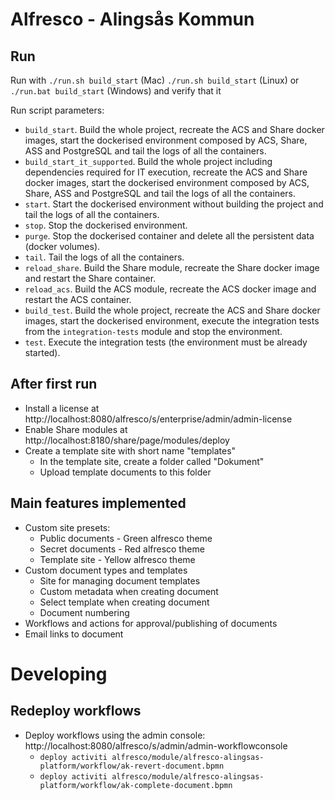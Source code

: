 # Alfresco - Alingsås Kommun

## Run
Run with `./run.sh build_start` (Mac) `./run.sh build_start` (Linux) or `./run.bat build_start` (Windows) and verify that it

Run script parameters:
 * `build_start`. Build the whole project, recreate the ACS and Share docker images, start the dockerised environment composed by ACS, Share, ASS and 
 PostgreSQL and tail the logs of all the containers.
 * `build_start_it_supported`. Build the whole project including dependencies required for IT execution, recreate the ACS and Share docker images, start the 
 dockerised environment composed by ACS, Share, ASS and PostgreSQL and tail the logs of all the containers.
 * `start`. Start the dockerised environment without building the project and tail the logs of all the containers.
 * `stop`. Stop the dockerised environment.
 * `purge`. Stop the dockerised container and delete all the persistent data (docker volumes).
 * `tail`. Tail the logs of all the containers.
 * `reload_share`. Build the Share module, recreate the Share docker image and restart the Share container.
 * `reload_acs`. Build the ACS module, recreate the ACS docker image and restart the ACS container.
 * `build_test`. Build the whole project, recreate the ACS and Share docker images, start the dockerised environment, execute the integration tests from the
 `integration-tests` module and stop the environment.
 * `test`. Execute the integration tests (the environment must be already started).

## After first run
* Install a license at http://localhost:8080/alfresco/s/enterprise/admin/admin-license
* Enable Share modules at http://localhost:8180/share/page/modules/deploy
* Create a template site with short name "templates"
  * In the template site, create a folder called "Dokument"
  * Upload template documents to this folder

## Main features implemented
* Custom site presets:
  * Public documents - Green alfresco theme
  * Secret documents - Red alfresco theme
  * Template site - Yellow alfresco theme
* Custom document types and templates
  * Site for managing document templates
  * Custom metadata when creating document
  * Select template when creating document
  * Document numbering
* Workflows and actions for approval/publishing of documents
* Email links to document

# Developing

## Redeploy workflows
* Deploy workflows using the admin console: http://localhost:8080/alfresco/s/admin/admin-workflowconsole
  * ```deploy activiti alfresco/module/alfresco-alingsas-platform/workflow/ak-revert-document.bpmn```
  * ```deploy activiti alfresco/module/alfresco-alingsas-platform/workflow/ak-complete-document.bpmn```
 
